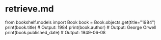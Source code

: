 # retrieve.md

from bookshelf.models import Book
book = Book.objects.get(title="1984")
print(book.title)         # Output: 1984
print(book.author)        # Output: George Orwell
print(book.published_date)  # Output: 1949-06-08